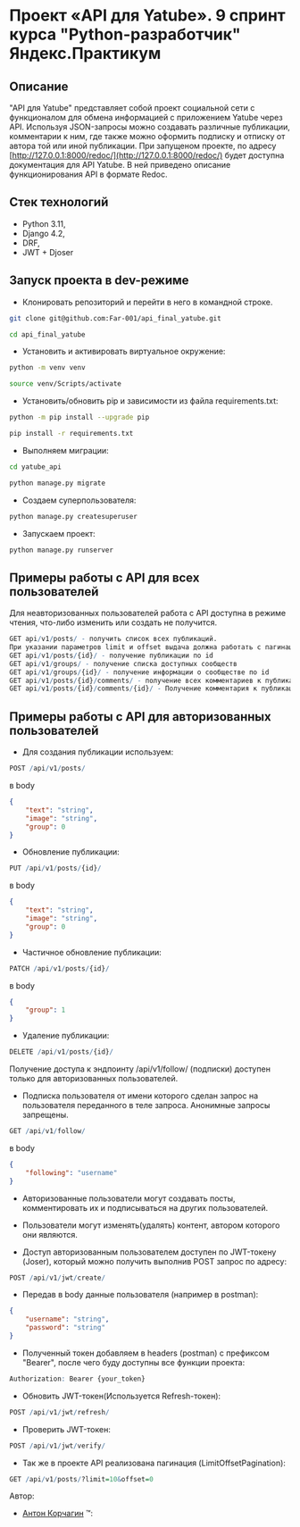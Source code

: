 # Проект «API для Yatube». 9 спринт курса "Python-разработчик" Яндекс.Практикум

## Описание

"API для Yatube" представляет собой проект социальной сети с функционалом для обмена информацией с приложением Yatube через API.
Используя JSON-запросы можно создавать различные публикации, комментарии к ним, где также можно оформить подписку и отписку от автора той или иной публикации.
При запущеном проекте, по адресу [http://127.0.0.1:8000/redoc/](http://127.0.0.1:8000/redoc/) будет доступна документация для API Yatube. В ней приведено описание функционирования API в формате Redoc.

## Стек технологий

* Python 3.11,
* Django 4.2,
* DRF,
* JWT + Djoser

## Запуск проекта в dev-режиме

- Клонировать репозиторий и перейти в него в командной строке.

```bash
git clone git@github.com:Far-001/api_final_yatube.git
```

```bash
cd api_final_yatube
```

- Установить и активировать виртуальное окружение:

```bash
python -m venv venv
```

```bash
source venv/Scripts/activate
```

- Установить/обновить pip и зависимости из файла requirements.txt:

```bash
python -m pip install --upgrade pip
```


```bash
pip install -r requirements.txt
```

- Выполняем миграции:

```bash
cd yatube_api
```

```bash
python manage.py migrate
```

- Создаем суперпользователя:

```bash
python manage.py createsuperuser
```

- Запускаем проект:

```bash
python manage.py runserver
```

## Примеры работы с API для всех пользователей

Для неавторизованных пользователей работа с API доступна в режиме чтения, что-либо изменить или создать не получится.

```r
GET api/v1/posts/ - получить список всех публикаций.
При указании параметров limit и offset выдача должна работать с пагинацией
GET api/v1/posts/{id}/ - получение публикации по id
GET api/v1/groups/ - получение списка доступных сообществ
GET api/v1/groups/{id}/ - получение информации о сообществе по id
GET api/v1/posts/{id}/comments/ - получение всех комментариев к публикации
GET api/v1/posts/{id}/comments/{id}/ - Получение комментария к публикации по id
```

## Примеры работы с API для авторизованных пользователей

- Для создания публикации используем:

```r
POST /api/v1/posts/
```

в body

```json
{
    "text": "string",
    "image": "string",
    "group": 0
}
```

- Обновление публикации:

```r
PUT /api/v1/posts/{id}/
```

в body

```json
{
    "text": "string",
    "image": "string",
    "group": 0
}
```

- Частичное обновление публикации:

```r
PATCH /api/v1/posts/{id}/
```

в body

```json
{
    "group": 1
}
```

- Удаление публикации:

```r
DELETE /api/v1/posts/{id}/
```

Получение доступа к эндпоинту /api/v1/follow/ (подписки) доступен только для авторизованных пользователей.

- Подписка пользователя от имени которого сделан запрос на пользователя переданного в теле запроса. Анонимные запросы запрещены.

```r
GET /api/v1/follow/
```

в body

```json
{
    "following": "username"
}
```

- Авторизованные пользователи могут создавать посты, комментировать их и подписываться на других пользователей.
- Пользователи могут изменять(удалять) контент, автором которого они являются.

- Доступ авторизованным пользователем доступен по JWT-токену (Joser), который можно получить выполнив POST запрос по адресу:

```r
POST /api/v1/jwt/create/
```

- Передав в body данные пользователя (например в postman):

```json
{
    "username": "string",
    "password": "string"
}
```

- Полученный токен добавляем в headers (postman) c префиксом "Bearer", после чего буду доступны все функции проекта:

```r
Authorization: Bearer {your_token}
```

- Обновить JWT-токен(Используется Refresh-токен):

```r
POST /api/v1/jwt/refresh/
```

- Проверить JWT-токен:

```r
POST /api/v1/jwt/verify/
```

- Так же в проекте API реализована пагинация (LimitOffsetPagination):

```r
GET /api/v1/posts/?limit=10&offset=0
```

Автор: 
* [Антон Корчагин](https://github.com/Far-001) :tm::